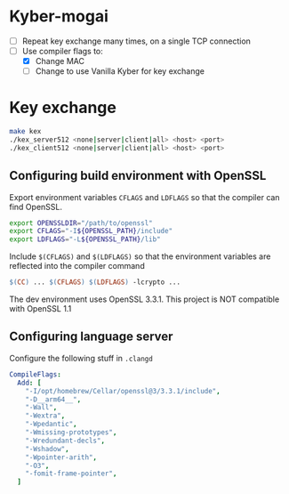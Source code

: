 # Kyber-mogai
- [ ] Repeat key exchange many times, on a single TCP connection
- [ ] Use compiler flags to:
    - [x] Change MAC
    - [ ] Change to use Vanilla Kyber for key exchange

# Key exchange
```bash
make kex
./kex_server512 <none|server|client|all> <host> <port>
./kex_client512 <none|server|client|all> <host> <port>
```

## Configuring build environment with OpenSSL
Export environment variables `CFLAGS` and `LDFLAGS` so that the compiler can find OpenSSL.
```bash
export OPENSSLDIR="/path/to/openssl"
export CFLAGS="-I${OPENSSL_PATH}/include"
export LDFLAGS="-L${OPENSSL_PATH}/lib"
```

Include `$(CFLAGS)` and `$(LDFLAGS)` so that the environment variables are reflected into the compiler command
```makefile
$(CC) ... $(CFLAGS) $(LDFLAGS) -lcrypto ...
```

The dev environment uses OpenSSL 3.3.1. This project is NOT compatible with OpenSSL 1.1

## Configuring language server
Configure the following stuff in `.clangd`

```yaml
CompileFlags:
  Add: [
    "-I/opt/homebrew/Cellar/openssl@3/3.3.1/include", 
    "-D__arm64__",
    "-Wall", 
    "-Wextra", 
    "-Wpedantic", 
    "-Wmissing-prototypes", 
    "-Wredundant-decls", 
    "-Wshadow", 
    "-Wpointer-arith", 
    "-O3", 
    "-fomit-frame-pointer",
  ]
```
